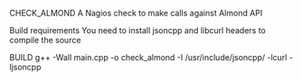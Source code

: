CHECK_ALMOND
A Nagios check to make calls against Almond API

Build requirements
You need to install jsoncpp and libcurl headers to compile the source
 
BUILD
g++ -Wall main.cpp -o check_almond -I /usr/include/jsoncpp/ -lcurl -ljsoncpp

